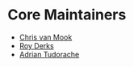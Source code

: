 # Core Maintainers

- [Chris van Mook](https://github.com/chrisvanmook)
- [Roy Derks](https://github.com/royderks)
- [Adrian Tudorache](https://github.com/aditudorache)
